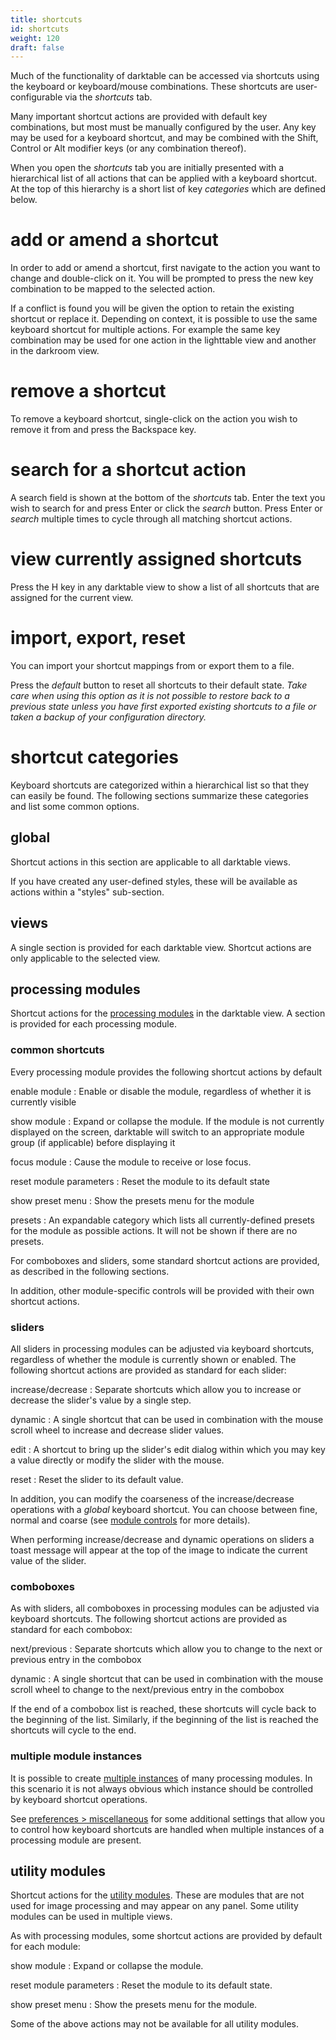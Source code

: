 ```yaml
---
title: shortcuts
id: shortcuts
weight: 120
draft: false
---
```


Much of the functionality of darktable can be accessed via shortcuts using the keyboard or keyboard/mouse combinations. These shortcuts are user-configurable via the _shortcuts_ tab. 

Many important shortcut actions are provided with default key combinations, but most must be manually configured by the user. Any key may be used for a keyboard shortcut, and may be combined with the Shift, Control or Alt modifier keys (or any combination thereof).

When you open the _shortcuts_ tab you are initially presented with a hierarchical list of all actions that can be applied with a keyboard shortcut. At the top of this hierarchy is a short list of key _categories_ which are defined below.

# add or amend a shortcut

In order to add or amend a shortcut, first navigate to the action you want to change and double-click on it. You will be prompted to press the new key combination to be mapped to the selected action. 

If a conflict is found you will be given the option to retain the existing shortcut or replace it. Depending on context, it is possible to use the same keyboard shortcut for multiple actions. For example the same key combination may be used for one action in the lighttable view and another in the darkroom view.

# remove a shortcut

To remove a keyboard shortcut, single-click on the action you wish to remove it from and press the Backspace key.

# search for a shortcut action

A search field is shown at the bottom of the _shortcuts_ tab. Enter the text you wish to search for and press Enter or click the _search_ button. Press Enter or _search_ multiple times to cycle through all matching shortcut actions.

# view currently assigned shortcuts

Press the H key in any darktable view to show a list of all shortcuts that are assigned for the current view.

# import, export, reset

You can import your shortcut mappings from or export them to a file.

Press the _default_ button to reset all shortcuts to their default state. _Take care when using this option as it is not possible to restore back to a previous state unless you have first exported existing shortcuts to a file or taken a backup of your configuration directory._

# shortcut categories

Keyboard shortcuts are categorized within a hierarchical list so that they can easily be found. The following sections summarize these categories and list some common options.

## global

Shortcut actions in this section are applicable to all darktable views.

If you have created any user-defined styles, these will be available as actions within a "styles" sub-section.

## views

A single section is provided for each darktable view. Shortcut actions are only applicable to the selected view.

## processing modules

Shortcut actions for the [processing modules](../module-reference/processing-modules/_index.md) in the darktable view. A section is provided for each processing module.

### common shortcuts

Every processing module provides the following shortcut actions by default

enable module
: Enable or disable the module, regardless of whether it is currently visible

show module
: Expand or collapse the module. If the module is not currently displayed on the screen, darktable will switch to an appropriate module group (if applicable) before displaying it

focus module
: Cause the module to receive or lose focus.

reset module parameters
: Reset the module to its default state

show preset menu
: Show the presets menu for the module

presets
: An expandable category which lists all currently-defined presets for the module as possible actions.  It will not be shown if there are no presets.

For comboboxes and sliders, some standard shortcut actions are provided, as described in the following sections.

In addition, other module-specific controls will be provided with their own shortcut actions.

### sliders

All sliders in processing modules can be adjusted via keyboard shortcuts, regardless of whether the module is currently shown or enabled. The following shortcut actions are provided as standard for each slider:

increase/decrease
: Separate shortcuts which allow you to increase or decrease the slider's value by a single step.

dynamic
: A single shortcut that can be used in combination with the mouse scroll wheel to increase and decrease slider values.

edit
: A shortcut to bring up the slider's edit dialog within which you may key a value directly or modify the slider with the mouse.

reset
: Reset the slider to its default value.

In addition, you can modify the coarseness of the increase/decrease operations with a _global_ keyboard shortcut. You can choose between fine, normal and coarse (see [module controls](../darkroom/interacting-with-modules/module-controls.md) for more details).

When performing increase/decrease and dynamic operations on sliders a toast message will appear at the top of the image to indicate the current value of the slider.

### comboboxes

As with sliders, all comboboxes in processing modules can be adjusted via keyboard shortcuts. The following shortcut actions are provided as standard for each combobox:

next/previous
: Separate shortcuts which allow you to change to the next or previous entry in the combobox

dynamic
: A single shortcut that can be used in combination with the mouse scroll wheel to change to the next/previous entry in the combobox

If the end of a combobox list is reached, these shortcuts will cycle back to the beginning of the list. Similarly, if the beginning of the list is reached the shortcuts will cycle to the end. 

### multiple module instances

It is possible to create [multiple instances](../darkroom/interacting-with-modules/multiple-instances.md) of many processing modules. In this scenario it is not always obvious which instance should be controlled by keyboard shortcut operations.

See [preferences > miscellaneous](./miscellaneous.md) for some additional settings that allow you to control how keyboard shortcuts are handled when multiple instances of a processing module are present.

## utility modules

Shortcut actions for the [utility modules](../module-reference/utility-modules/_index.md). These are modules that are not used for image processing and may appear on any panel. Some utility modules can be used in multiple views.

As with processing modules, some shortcut actions are provided by default for each module:

show module
: Expand or collapse the module.

reset module parameters
: Reset the module to its default state.

show preset menu
: Show the presets menu for the module.

Some of the above actions may not be available for all utility modules.
